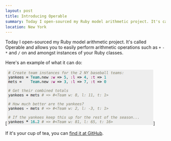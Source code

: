 ```yaml
---
layout: post
title: Introducing Operable
summary: Today I open-sourced my Ruby model arithmetic project. It's called Operable and allows you to easily perform arithmetic on and amongst instances of your Ruby classes.
location: New York
---
```


Today I open-sourced my Ruby model arithmetic project. It's called Operable and allows you to easily perform arithmetic operations such as `+` `-` `*` and `/` on and amongst instances of your Ruby classes.

Here's an example of what it can do:

[![example code](/media/operable.png)]

If it's your cup of tea, you can [find it at GitHub](https://github.com/jcoene/operable).
